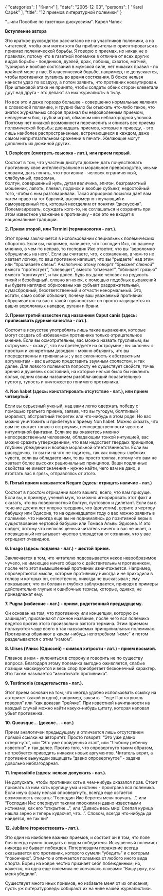 {
   "categories": [
      "Книги"
   ],
   "date": "2005-12-03",
   "persons": [
      "Karel Capek"
   ],
   "title": "12 приемов литературной полемики"
}

"...или Пособие по газетным дискуссиям". Карел Чапек

**Вступление автора**

Это краткое руководство рассчитано не на участников полемики, а на читателей, чтобы они могли хотя бы приблизительно ориентироваться в приемах полемической борьбы. Я говорю о приемах, но никак не о правилах, потому что в газетной полемике в отличие от всех других видов борьбы - поединков, дуэлей, драк, побоищ, схваток, матчей, турниров и вообще состязаний в мужской силе, нет никаких правил - по крайней мере у нас. В классической борьбе, например, не допускается, чтобы противники ругались во время состязания. В боксе нельзя нанести удар по воздуху, а потом заявить, что противник нокаутирован. При штыковой атаке не принято, чтобы солдаты обеих сторон клеветали друг над друга - это делают за них журналисты в тылу.

Но все это и даже гораздо большее - совершенно нормальные явления в словесной полемике, и трудно было бы отыскать что-либо такое, что знаток журнальных споров признал бы недозволенным приемом, неведением боя, грубой игрой, обманом или неблагородной уловкой. Поэтому нет никакой возможности перечислить и описать все приемы полемической борьбы; двенадцать приемов, которые я приведу, - это лишь наиболее распространенные, встречающиеся в каждом, даже самом непритязательном сражении в печати. Желающие могут дополнить их дюжиной других.

**1\. Despicere (смотреть свысока - лат.), или прием первый.**

Состоит в том, что участник диспута должен дать почувствовать противнику свое интеллектуальное и моральное превосходство, иными словами, дать понять, что противник - человек ограниченный, слабоумный, графоман,  
болтун, совершенный нуль, дутая величина, эпигон, безграмотный мошенник, лапоть, плевел, подонок и вообще субъект, недостойный того, чтобы с ним разговаривали. Такая априорная посылка дает вам затем право на тот барский, высокомерно-поучающий и самоуверенный тон, который неотделим от понятия “дискуссия”. Полемизировать, осуждать кого-то, не соглашаться и сохранять при этом известное уважение к противнику - все это не входит в национальные традиции.

**2\. Прием второй, или Termini (терминология - лат.).**

Этот прием заключается в использовании специальных полемических оборотов. Если вы, например, напишете, что господин Икс, по вашему мнению, в чем-то неправ, то господин Икс ответит, что вы “вероломно обрушились на него”. Если вы считаете, что, к сожалению, в чем-то не хватает логики, то ваш противник напишет, что вы “рыдаете” над этим или “проливаете слезы”. Аналогично этому говорят “брызжет слюной” вместо “протестует”, “клевещет”, вместо “отмечает”, “обливает грязью” вместо “критикует”, и так далее. Будь вы даже человек на редкость тихий и безобидный, словно ягненок, с помощью подобных выражений вы будете наглядно обрисованы как субъект раздражительный, сумасбродный, безответственный и отчасти ненормальный. Это, кстати, само собой объяснит, почему ваш уважаемый противник обрушивается на вас с такой горячностью: он просто защищается от ваших вероломных нападок, ругани и брани.

**3\. Прием третий известен под названием Caput canis (здесь: приписывать дурные качества - лат.).**

Состоит в искусстве употреблять лишь такие выражения, которые могут создать об избиваемом противнике только отрицательное мнение. Если вы осмотрительны, вас можно назвать трусливым; вы остроумны - скажут, что вы претендуете на остроумие ; вы склонны к простым и конкретным доводам - можно объявить, что вы посредственны и тривиальны ; у вас склонность к абстрактным аргументам - вас выгодно представить заумным схоластом, и так далее. Для ловкого полемиста попросту не существует свойств, точек зрения и душевных состояний, на которые нельзя было бы наклеить ярлык, одним своим названием разоблачающий поразительную пустоту, тупость и ничтожество гонимого противника.

**4\. Non habet (здесь: констатировать отсутствие - лат.), или прием четвертый.**

Если вы серьезный ученый, над вами легко одержать победу с помощью третьего приема, заявив, что вы тугодум, болтливый моралист, абстрактный теоретик или что-нибудь в этом роде. Но вас можно уничтожить и прибегнув к приему Non habet. Можно сказать, что вам не хватает тонкого остроумия, непосредственности чувств и интуитивной фантазии. Если же вы окажетесь именно непосредственным человеком, обладающим тонкой интуицией, вас можно сразить утверждением, что вам недостает твердых принципов, глубины убеждений и вообще моральной ответственности. Если вы рассудочны, то вы ни на что не годитесь, так как лишены глубоких чувств, если вы обладаете ими, то вы просто тряпка, потому что вам не хватает более высоких рациональных принципов. Ваши подлинные свойства не имеют значения - нужно найти, чего вам не дано, и втоптать вас в грязь, отправляясь от этого.

**5\. Пятый прием называется Negare (здесь: отрицать наличие - лат.)**

Cостоит в простом отрицании всего вашего, всего, что вам присуще. Если вы, к примеру, ученый муж, то можно игнорировать этот факт и сказать, что вы поверхностный болтун, пустозвон и дилетант. Если вы в течение десяти лет упорно твердили, что (допустим), верите в чертову бабушку или Эдисона, то на одиннадцатом году о вас можно заявить в полемике, что никогда еще вы не поднимались до позитивной веры в существование чертовой бабушки или Томаса Альвы Эдисона. И это сойдет, потому что непосвященный читатель ничего о вас не знает, а посвященный испытывает чувство злорадства от сознания, что у вас отрицают очевидное.

**6\. Imago (здесь: подмена - лат.) - шестой прием.**

Заключается в том, что читателю подсовывается некое невообразимое чучело, не имеющее ничего общего с действительным противником, после чего этот вымышленный противник изничтожается. Например, опровергаются мысли, которые противнику никогда и не приходили в голову и которых он, естественно, никогда не высказывал ; ему показывают, что он болван и глубоко заблуждается, приводя в примеры действительно глупые и ошибочные тезисы, которые, однако, не принадлежат ему.

**7\. Pugna (избиение - лат.) - прием, родственный предыдущему.**

Он основан на том, что противнику или концепции, которую он защищает, присваивают ложное название, после чего вся полемика ведется против этого произвольно взятого термина. Этим приемом пользуются чаще всего в так называемых принципиальных полемиках. Противника обвиняют в каком-нибудь непотребном “изме” и потом разделываются с этим “измом”.

**8\. Ulises (Улисс (Одиссей) - символ хитрости - лат.) - прием восьмой.**

Главное в нем - уклониться в сторону и говорить не по существу вопроса. Благодаря этому полемика выгодно оживляется, слабые позиции маскируются и весь спор приобретает бесконечный характер. Это также называется “изматывать противника”.

**9\. Testimonia (свидетельства - лат.).**

Этот прием основан на том, что иногда удобно использовать ссылку на авторитет (какой угодно), например, заявить - “еще Пантагрюэль говорил” или “как доказал Трейчке”. При известной начитанности на каждый случай можно найти какую-нибудь цитату, которая наповал убьет противника.

**10\. Quousque… (доколе… - лат.)**

Прием аналогичен предыдущему и отличается лишь отсутствием прямой ссылки на авторитет. Просто говорят: “Это уже давно отвергнуто”, или “Это уже пройденный этап”, или “Любому ребенку известно”, и так далее. Против того, что опровергнуто таким образом, не требуется приводить никаких новых аргументов. Читатель верит, а противник вынужден защищать “давно опровергнутое” - задача довольно неблагодарная.

**11\. Impossibile (здесь: нельзя допускать - лат.).**

Не допускать, чтобы противник хоть в чем-нибудь оказался прав. Стоит признать за ним хоть крупицу ума и истины - проиграна вся полемика. Если иную фразу нельзя опровергнуть, всегда еще остается возможность сказать: “Господин Икс берется меня поучать…”, или “Господин Икс оперирует такими плоскими и давно известными истинами, как его “открытие…”, или “Дивись весь мир! Слепая курица нашла зерно и теперь кудахчет, что…”. Словом, всегда что-нибудь да найдется, не так ли?

**12\. Jubilare (торжествовать - лат.).**

Это один из наиболее важных приемов, и состоит он в том, что поле боя всегда нужно покидать с видом победителя. Искушенный полемист никогда не бывает побежден. Потерпевшим поражение всегда оказывается его противник, которого сумели “убедить” и с которым “покончено”. Этим-то и отличается полемика от любого иного вида спорта. Борец на ковре честно признает себя побежденным; но, кажется, ни одна еще полемика не кончалась словами: “Вашу руку, вы меня убедили”.

Существует много иных приемов, но избавьте меня от их описания; пусть уж литературоведы собирают их на ниве нашей журналистики.
